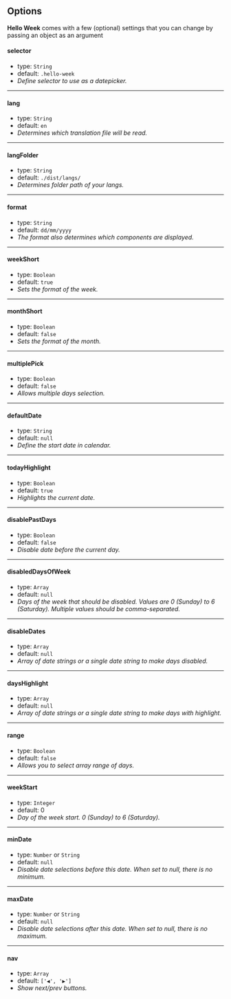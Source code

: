 ## Options
**Hello Week** comes with a few (optional) settings that you can change by passing an object as an argument

#### selector
- type: `String`
- default: `.hello-week`
- _Define selector to use as a datepicker._
---

#### lang
- type: `String`
- default: `en`
- _Determines which translation file will be read._
---

#### langFolder
- type: `String`
- default: `./dist/langs/`
- _Determines folder path of your langs._
---

#### format
- type:  `String`
- default: `dd/mm/yyyy`
- _The format also determines which components are displayed._
---

#### weekShort
- type: `Boolean`
- default: `true`
- _Sets the format of the week._
---

#### monthShort
- type: `Boolean`
- default: `false`
- _Sets the format of the month._
---

#### multiplePick
- type: `Boolean`
- default: `false`
- _Allows multiple days selection._
---

#### defaultDate
- type: `String`
- default: `null`
- _Define the start date in calendar._
---

#### todayHighlight
- type: `Boolean`
- default: `true`
- _Highlights the current date._
---

#### disablePastDays
- type: `Boolean`
- default: `false`
- _Disable date before the current day._
---

#### disabledDaysOfWeek
- type: `Array`
- default: `null`
- _Days of the week that should be disabled. Values are 0 (Sunday) to 6 (Saturday). Multiple values should be comma-separated._
---

#### disableDates
- type: `Array`
- default: `null`
- _Array of date strings or a single date string to make days disabled._
---

#### daysHighlight
- type: `Array`
- default: `null`
- _Array of date strings or a single date string to make days with highlight._
---

#### range
- type: `Boolean`
- default: `false`
- _Allows you to select array range of days._
---

#### weekStart
- type: `Integer`
- default: 0
- _Day of the week start. 0 (Sunday) to 6 (Saturday)._
---

#### minDate
- type: `Number` or `String`
- default: `null`
- _Disable date selections before this date. When set to null, there is no minimum._
---

#### maxDate
- type: `Number` or `String`
- default: `null`
- _Disable date selections after this date. When set to null, there is no maximum._
---

#### nav
- type: `Array`
- default: `['◀', '▶']`
- _Show next/prev buttons._

